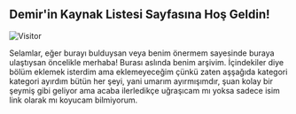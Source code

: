 ## Demir'in Kaynak Listesi Sayfasına Hoş Geldin!
![Visitor](https://visitor-badge.laobi.icu/badge?page_id=bulbulogludemir.sourcelist-of-demir)

Selamlar, eğer burayı bulduysan veya benim önermem sayesinde buraya ulaştıysan öncelikle merhaba! Burası aslında benim arşivim. İçindekiler diye bölüm eklemek isterdim ama eklemeyeceğim çünkü zaten aşşağıda kategori kategori ayırdım bütün her şeyi, yani umarım ayırmışımdır, şuan kolay bir şeymiş gibi geliyor ama acaba ilerledikçe uğraşıcam mı yoksa sadece isim link olarak mı koyucam bilmiyorum.
